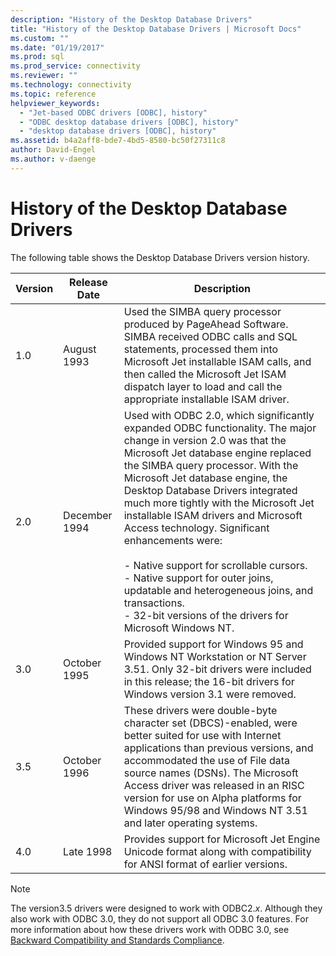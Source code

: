 ```yaml
---
description: "History of the Desktop Database Drivers"
title: "History of the Desktop Database Drivers | Microsoft Docs"
ms.custom: ""
ms.date: "01/19/2017"
ms.prod: sql
ms.prod_service: connectivity
ms.reviewer: ""
ms.technology: connectivity
ms.topic: reference
helpviewer_keywords: 
  - "Jet-based ODBC drivers [ODBC], history"
  - "ODBC desktop database drivers [ODBC], history"
  - "desktop database drivers [ODBC], history"
ms.assetid: b4a2aff8-bde7-4bd5-8580-bc50f27311c8
author: David-Engel
ms.author: v-daenge
---
```

# History of the Desktop Database Drivers
The following table shows the Desktop Database Drivers version history.  
  
|Version|Release Date|Description|  
|-------------|------------------|-----------------|  
|1.0|August 1993|Used the SIMBA query processor produced by PageAhead Software. SIMBA received ODBC calls and SQL statements, processed them into Microsoft Jet installable ISAM calls, and then called the Microsoft Jet ISAM dispatch layer to load and call the appropriate installable ISAM driver.|  
|2.0|December 1994|Used with ODBC 2.0, which significantly expanded ODBC functionality. The major change in version 2.0 was that the Microsoft Jet database engine replaced the SIMBA query processor. With the Microsoft Jet database engine, the Desktop Database Drivers integrated much more tightly with the Microsoft Jet installable ISAM drivers and Microsoft Access technology. Significant enhancements were:<br /><br /> -   Native support for scrollable cursors.<br />-   Native support for outer joins, updatable and heterogeneous joins, and transactions.<br />-   32-bit versions of the drivers for Microsoft Windows NT.|  
|3.0|October 1995|Provided support for Windows 95 and Windows NT Workstation or NT Server 3.51. Only 32-bit drivers were included in this release; the 16-bit drivers for Windows version 3.1 were removed.|  
|3.5|October 1996|These drivers were double-byte character set (DBCS)-enabled, were better suited for use with Internet applications than previous versions, and accommodated the use of File data source names (DSNs). The Microsoft Access driver was released in an RISC version for use on Alpha platforms for Windows 95/98 and Windows NT 3.51 and later operating systems.|  
|4.0|Late 1998|Provides support for Microsoft Jet Engine Unicode format along with compatibility for ANSI format of earlier versions.|  
  
> [!NOTE]  
>  The version3.5 drivers were designed to work with ODBC2.*x*. Although they also work with ODBC 3.0, they do not support all ODBC 3.0 features. For more information about how these drivers work with ODBC 3.0, see [Backward Compatibility and Standards Compliance](../../odbc/reference/develop-app/backward-compatibility-and-standards-compliance.md).

